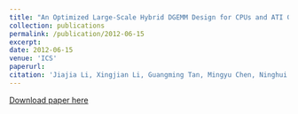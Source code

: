 ```yaml
---
title: "An Optimized Large-Scale Hybrid DGEMM Design for CPUs and ATI GPUs"
collection: publications
permalink: /publication/2012-06-15
excerpt:
date: 2012-06-15
venue: 'ICS'
paperurl:
citation: 'Jiajia Li, Xingjian Li, Guangming Tan, Mingyu Chen, Ninghui Sun. &quot;An Optimized Large-Scale Hybrid DGEMM Design for CPUs and ATI GPUs.&quot; <i>The 26th ACM International Conference on Supercomputing (ICS), pp.377-386, 2012.</i>'
---
```


[Download paper here](http://tanniu.github.io/files/paper6.pdf)
